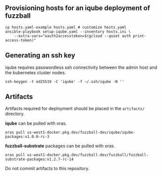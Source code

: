 ## Provisioning hosts for an iqube deployment of fuzzball

	cp hosts.yaml-example hosts.yaml # customize hosts.yaml
	ansible-playbook setup-iqube.yaml --inventory hosts.ini \
		--extra-vars="oauth2accesstoken=$(gcloud --quiet auth print-access-token)"


## Generating an ssh key

iqube requires passwordless ssh connectivity between the admin host
and the kubernetes cluster nodes.

	ssh-keygen -t ed25519 -C 'iqube' -f ~/.ssh/iqube -N ''


## Artifacts

Artifacts required for deployment should be placed in the `artifacts/`
directory.

**iqube** can be pulled with oras.

	oras pull us-west1-docker.pkg.dev/fuzzball-dev/iqube/iqube-packages:v1.0.0-rc-3

**fuzzball-substrate** packages can be pulled with oras.

	oras pull us-west1-docker.pkg.dev/fuzzball-dev/fuzzball/fuzzball-substrate-packages:v1.2.7-rc-14

Do not commit artifacts to this repository.
